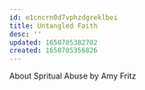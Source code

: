 ```yaml
---
id: e1cncrn0d7vphzdgreklbei
title: Untangled Faith
desc: ''
updated: 1650705382702
created: 1650705356826
---
```


About Spritual Abuse by Amy Fritz
